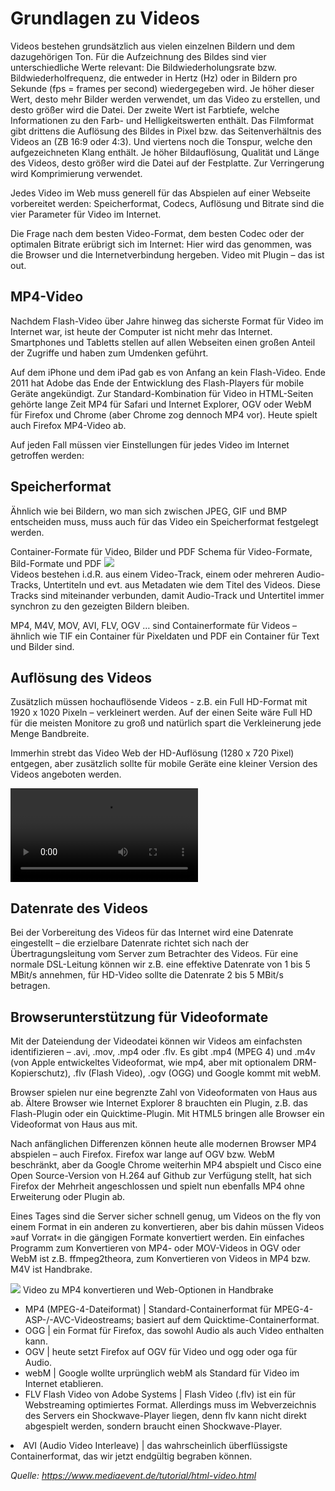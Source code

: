 <h1> Grundlagen zu Videos </h1>
Videos bestehen grundsätzlich aus vielen einzelnen Bildern und dem dazugehörigen Ton. Für die Aufzeichnung des Bildes sind vier unterschiedliche Werte relevant: Die Bildwiederholungsrate bzw. Bildwiederholfrequenz, die entweder in Hertz (Hz) oder in Bildern pro Sekunde (fps = frames per second) wiedergegeben wird. Je höher dieser Wert, desto mehr Bilder werden verwendet, um das Video zu erstellen, und desto größer wird die Datei. Der zweite Wert ist Farbtiefe, welche Informationen zu den Farb- und Helligkeitswerten enthält. Das Filmformat gibt drittens die Auflösung des Bildes in Pixel bzw. das Seitenverhältnis des Videos an (ZB 16:9 oder 4:3). Und viertens noch die Tonspur, welche den aufgezeichneten Klang enthält. Je höher Bildauflösung, Qualität und Länge des Videos, desto größer wird die Datei auf der Festplatte. Zur Verringerung wird Komprimierung verwendet.


Jedes Video im Web muss generell für das Abspielen auf einer Webseite vorbereitet werden: Speicherformat, Codecs, Auflösung und Bitrate sind die vier Parameter für Video im Internet.

Die Frage nach dem besten Video-Format, dem besten Codec oder der optimalen Bitrate erübrigt sich im Internet: Hier wird das genommen, was die Browser und die Internetverbindung hergeben. Video mit Plugin – das ist out.


<h2>MP4-Video </h2>
Nachdem Flash-Video über Jahre hinweg das sicherste Format für Video im Internet war, ist heute der Computer ist nicht mehr das Internet. Smartphones und Tabletts stellen auf allen Webseiten einen großen Anteil der Zugriffe und haben zum Umdenken geführt.

Auf dem iPhone und dem iPad gab es von Anfang an kein Flash-Video. Ende 2011 hat Adobe das Ende der Entwicklung des Flash-Players für mobile Geräte angekündigt. Zur Standard-Kombination für Video in HTML-Seiten gehörte lange Zeit MP4 für Safari und Internet Explorer, OGV oder WebM für Firefox und Chrome (aber Chrome zog dennoch MP4 vor). Heute spielt auch Firefox MP4-Video ab.

Auf jeden Fall müssen vier Einstellungen für jedes Video im Internet getroffen werden:

<h2> Speicherformat </h2>
Ähnlich wie bei Bildern, wo man sich zwischen JPEG, GIF und BMP entscheiden muss, muss auch für das Video ein Speicherformat festgelegt werden.

Container-Formate für Video, Bilder und PDF Schema für Video-Formate, Bild-Formate und PDF
<img src="https://www.mediaevent.de/tutorial/img/container-fuer-video-bilder-pdf-schema.png"> <br>
Videos bestehen i.d.R. aus einem Video-Track, einem oder mehreren Audio-Tracks, Untertiteln und evt. aus Metadaten wie dem Titel des Videos. Diese Tracks sind miteinander verbunden, damit Audio-Track und Untertitel immer synchron zu den gezeigten Bildern bleiben.

MP4, M4V, MOV, AVI, FLV, OGV … sind Containerformate für Videos – ähnlich wie TIF ein Container für Pixeldaten und PDF ein Container für Text und Bilder sind.

<h2> Auflösung des Videos </h2>
Zusätzlich müssen hochauflösende Videos - z.B. ein Full HD-Format mit 1920 x 1020 Pixeln – verkleinert werden. Auf der einen Seite wäre Full HD für die meisten Monitore zu groß und natürlich spart die Verkleinerung jede Menge Bandbreite.

Immerhin strebt das Video Web der HD-Auflösung (1280 x 720 Pixel) entgegen, aber zusätzlich sollte für mobile Geräte eine kleiner Version des Videos angeboten werden.

<video controls> 
   <source type="video/mp4" media="all and (min-width:680px)" src="video-large.mp4" > 
   <source type="video/mp4" media="all and (min-width:320px)" src="video-small.mp4" >  
</video>

<h2> Datenrate des Videos </h2>
Bei der Vorbereitung des Videos für das Internet wird eine Datenrate eingestellt – die erzielbare Datenrate richtet sich nach der Übertragungsleitung vom Server zum Betrachter des Videos. Für eine normale DSL-Leitung können wir z.B. eine effektive Datenrate von 1 bis 5 MBit/s annehmen, für HD-Video sollte die Datenrate 2 bis 5 MBit/s betragen.

<h2> Browserunterstützung für Videoformate </h2>
Mit der Dateiendung der Videodatei können wir Videos am einfachsten identifizieren – .avi, .mov, .mp4 oder .flv. Es gibt .mp4 (MPEG 4) und .m4v (von Apple entwickeltes Videoformat, wie mp4, aber mit optionalem DRM-Kopierschutz), .flv (Flash Video), .ogv (OGG) und Google kommt mit webM.

Browser spielen nur eine begrenzte Zahl von Videoformaten von Haus aus ab. Ältere Browser wie Internet Explorer 8 brauchten ein Plugin, z.B. das Flash-Plugin oder ein Quicktime-Plugin. Mit HTML5 bringen alle Browser ein Videoformat von Haus aus mit.

Nach anfänglichen Differenzen können heute alle modernen Browser MP4 abspielen – auch Firefox. Firefox war lange auf OGV bzw. WebM beschränkt, aber da Google Chrome weiterhin MP4 abspielt und Cisco eine Open Source-Version von H.264 auf Github zur Verfügung stellt, hat sich Firefox der Mehrheit angeschlossen und spielt nun ebenfalls MP4 ohne Erweiterung oder Plugin ab.


Eines Tages sind die Server sicher schnell genug, um Videos on the fly von einem Format in ein anderen zu konvertieren, aber bis dahin müssen Videos »auf Vorrat« in die gängigen Formate konvertiert werden. Ein einfaches Programm zum Konvertieren von MP4- oder MOV-Videos in OGV oder WebM ist z.B. ffmpeg2theora, zum Konvertieren von Videos in MP4 bzw. M4V ist Handbrake.


<img src="https://www.mediaevent.de/tutorial/svg/handbrake.svg">
Video zu MP4 konvertieren und Web-Optionen in Handbrake <br>
<ul>
<li> MP4 (MPEG-4-Dateiformat) | Standard-Containerformat für MPEG-4-ASP-/-AVC-Videostreams; basiert auf dem Quicktime-Containerformat. </li>
<li> OGG | ein Format für Firefox, das sowohl Audio als auch Video enthalten kann.</li>
<li>OGV | heute setzt Firefox auf OGV für Video und ogg oder oga für Audio.</li>
<li>webM | Google wollte urprünglich webM als Standard für Video im Internet etablieren.</li>
<li>FLV Flash Video von Adobe Systems | Flash Video (.flv) ist ein für Webstreaming optimiertes Format. Allerdings muss im Webverzeichnis des Servers ein Shockwave-Player liegen, denn flv kann nicht direkt abgespielt werden, sondern braucht einen Shockwave-Player.</li>
</ul>
<li>AVI (Audio Video Interleave) | das wahrscheinlich überflüssigste Containerformat, das wir jetzt endgültig begraben können.

<em> Quelle: https://www.mediaevent.de/tutorial/html-video.html </em>
